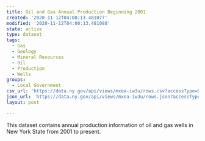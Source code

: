 ```yaml
---
title: Oil and Gas Annual Production Beginning 2001
created: '2020-11-12T04:00:13.481077'
modified: '2020-11-12T04:00:13.481088'
state: active
type: dataset
tags:
  - Gas
  - Geology
  - Mineral Resources
  - Oil
  - Production
  - Wells
groups:
  - Local Government
csv_url: 'https://data.ny.gov/api/views/mxea-iw3u/rows.csv?accessType=DOWNLOAD'
json_url: 'https://data.ny.gov/api/views/mxea-iw3u/rows.json?accessType=DOWNLOAD'
layout: post

---
```

This dataset contains annual production information of oil and gas wells in New York State from 2001 to present.
